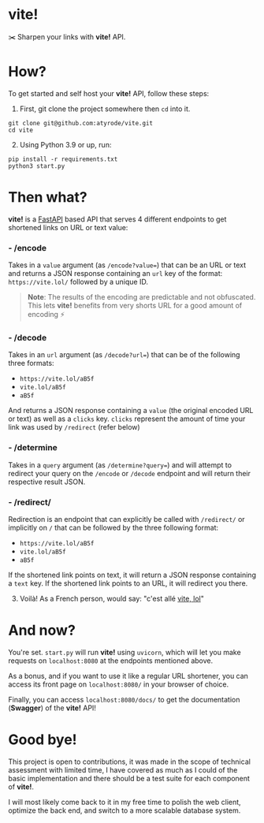 # vite!

✂️ Sharpen your links with **vite!** API.

# How?

To get started and self host your **vite!** API, follow these steps:

1. First, git clone the project somewhere then `cd` into it.
```shell
git clone git@github.com:atyrode/vite.git
cd vite
```

2. Using Python 3.9 or up, run:
```shell
pip install -r requirements.txt
python3 start.py
```

# Then what?

**vite!** is a [FastAPI](https://fastapi.tiangolo.com/) based API that serves 4 different endpoints to get shortened links on URL or text value:

### - /encode
Takes in a `value` argument (as `/encode?value=`) that can be an URL or text and returns a JSON response containing an `url` key of the format: `https://vite.lol/` followed by a unique ID.

> **Note**: The results of the encoding are predictable and not obfuscated.
> This lets **vite!** benefits from very shorts URL for a good amount of encoding ⚡


### - /decode
Takes in an `url` argument (as `/decode?url=`) that can be of the following three formats:

- `https://vite.lol/aB5f`
- `vite.lol/aB5f`
- `aB5f`

And returns a JSON response containing a `value` (the original encoded URL or text) as well as a `clicks` key. `clicks` represent the amount of time your link was used by `/redirect` (refer below)


### - /determine
Takes in a `query` argument (as `/determine?query=`) and will attempt to redirect your query on the `/encode` or `/decode` endpoint and will return their respective result JSON.


### - /redirect/
Redirection is an endpoint that can explicitly be called with `/redirect/` or implicitly on `/` that can be followed by the three following format:

- `https://vite.lol/aB5f`
- `vite.lol/aB5f`
- `aB5f`

If the shortened link points on text, it will return a JSON response containing a `text` key.
If the shortened link points to an URL, it will redirect you there.

3. Voilà! As a French person, would say: "c'est allé [vite, lol](http://vite.lol/)"

# And now?

You're set. `start.py` will run **vite!** using `uvicorn`, which will let you make requests on `localhost:8080` at the endpoints mentioned above.

As a bonus, and if you want to use it like a regular URL shortener, you can access its front page on `localhost:8080/` in your browser of choice.

Finally, you can access `localhost:8080/docs/` to get the documentation (**Swagger**) of the **vite!** API!

# Good bye!

This project is open to contributions, it was made in the scope of technical assessment with limited time, I have covered as much as I could of the basic implementation and there should be a test suite for each component of **vite!**.

I will most likely come back to it in my free time to polish the web client, optimize the back end, and switch to a more scalable database system.
